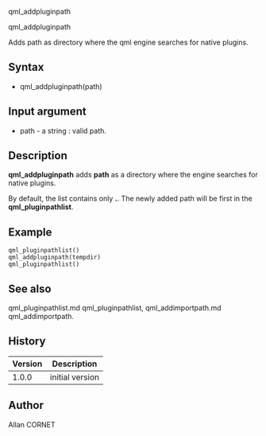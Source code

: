 



qml_addpluginpath


qml_addpluginpath

Adds path as directory where the qml engine searches for native plugins.

## Syntax

- qml_addpluginpath(path)

## Input argument

 - path - a string : valid path.

## Description


  <p><b>qml_addpluginpath</b> adds <b>path</b> as a directory where the engine searches for native plugins.</p>
  <p>By default, the list contains only <b>.</b>. The newly added path will be first in the <b>qml_pluginpathlist</b>.</p>


## Example

```Nelson
qml_pluginpathlist()
qml_addpluginpath(tempdir)
qml_pluginpathlist()
```

## See also

qml_pluginpathlist.md qml_pluginpathlist, qml_addimportpath.md qml_addimportpath.
## History

|Version|Description|
|------|------|
|1.0.0|initial version|


## Author

Allan CORNET



